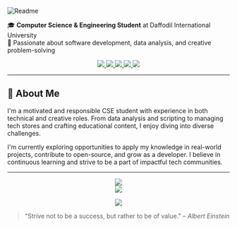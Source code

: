 ![Readme](https://github.com/user-attachments/assets/0b6afce3-cd8b-4b99-bfd0-022a4ad9ad8a)

🎓 **Computer Science & Engineering Student** at Daffodil International University  
💼 Passionate about software development, data analysis, and creative problem-solving  

<p align="center">
  <a href="https://sites.google.com/view/mohi28">
    <img src="https://img.shields.io/badge/Portfolio-255E63?style=for-the-badge&logo=About.me&logoColor=white"/>
  </a>
  <a href="mailto:akibh987@gmail.com">
    <img src="https://img.shields.io/badge/Gmail-D14836?style=for-the-badge&logo=gmail&logoColor=white"/>
  </a>
  <a href="https://www.linkedin.com/in/mohi28/">
    <img src="https://img.shields.io/badge/LinkedIn-0077B5?style=for-the-badge&logo=linkedin&logoColor=white"/>
  </a>
  <a href="https://dev.to/slightsmile">
    <img src="https://img.shields.io/badge/dev.to-0A0A0A?style=for-the-badge&logo=devdotto&logoColor=white"/>
  </a>
  <a href="https://t.me/Slightsmile">
    <img src="https://img.shields.io/badge/Telegram-2CA5E0?style=for-the-badge&logo=telegram&logoColor=white"/>
  </a>
</p>


---

## 🚀 About Me

I'm a motivated and responsible CSE student with experience in both technical and creative roles. From data analysis and scripting to managing tech stores and crafting educational content, I enjoy diving into diverse challenges.

I'm currently exploring opportunities to apply my knowledge in real-world projects, contribute to open-source, and grow as a developer. I believe in continuous learning and strive to be a part of impactful tech communities.

---

<p align="center">
  <a href="="https://skills.syvixor.com">
    <img src="https://skills.syvixor.com/api/icons?i=c,cpp,java,python,html,css3,javascript,mysql"/>
    <br>
    <img src="https://skills.syvixor.com/api/icons?i=git,arduino,cisco,ubuntu,latex,figma,canva,capcut"/>
  </a>
</p>
<p align="center">
  <a href="="https://github-readme-stats.vercel.app">
    <img src="https://github-readme-stats.vercel.app/api/top-langs/?username=Slightsmile&theme=dark&show_icons=true&hide_border=true&layout=compact" />
  </a>
</p>



> “Strive not to be a success, but rather to be of value.” – *Albert Einstein*
